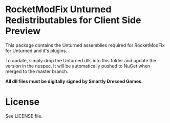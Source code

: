 # RocketModFix Unturned Redistributables for Client Side Preview

This package contains the Unturned assemblies required for RocketModFix for Unturned and it's plugins.

To update, simply drop the Unturned dlls into this folder and update the version in the nuspec. It will be automatically pushed to NuGet when merged to the master branch.

**All dll files must be digitally signed by Smartly Dressed Games.**

# License
See LICENSE file.